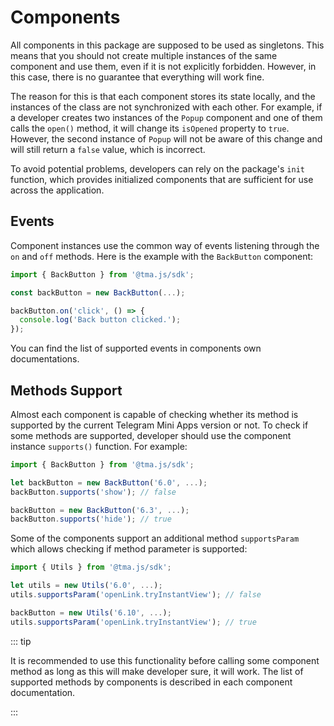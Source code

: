# Components

All components in this package are supposed to be used as singletons. This means that you should not
create multiple instances of the same component and use them, even if it is not explicitly
forbidden. However, in this case, there is no guarantee that everything will work fine.

The reason for this is that each component stores its state locally, and the instances of the class
are not synchronized with each other. For example, if a developer creates two instances of
the `Popup` component and one of them calls the `open()` method, it will change its `isOpened`
property to `true`. However, the second instance of `Popup` will not be aware of this change and
will still return a `false` value, which is incorrect.

To avoid potential problems, developers can rely on the package's `init` function, which provides
initialized components that are sufficient for use across the application.

## Events

Component instances use the common way of events listening through the `on` and `off` methods.
Here is the example with the `BackButton` component:

```typescript
import { BackButton } from '@tma.js/sdk';

const backButton = new BackButton(...);

backButton.on('click', () => {
  console.log('Back button clicked.');
});
```

You can find the list of supported events in components own documentations.

## Methods Support

Almost each component is capable of checking whether its method is supported by the current Telegram
Mini Apps version or not. To check if some methods are supported, developer should use the component
instance `supports()` function. For example:

```typescript
import { BackButton } from '@tma.js/sdk';

let backButton = new BackButton('6.0', ...);
backButton.supports('show'); // false

backButton = new BackButton('6.3', ...);
backButton.supports('hide'); // true
```

Some of the components support an additional method `supportsParam` which allows checking if
method parameter is supported:

```typescript
import { Utils } from '@tma.js/sdk';

let utils = new Utils('6.0', ...);
utils.supportsParam('openLink.tryInstantView'); // false

backButton = new Utils('6.10', ...);
utils.supportsParam('openLink.tryInstantView'); // true
```

::: tip

It is recommended to use this functionality before calling some component method as long as this
will make developer sure, it will work. The list of supported methods by components is described in
each component documentation.

:::
